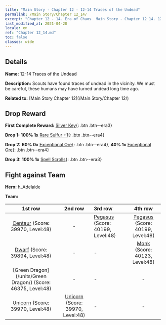 ```yaml
---
title: "Main Story - Chapter 12 - 12-14 Traces of the Undead"
permalink: /Main Story/Chapter 12_14/
excerpt: "Chapter 12 - 14. Era of Chaos  Main Story - Chapter 12_14. 12-14 Traces of the Undead"
last_modified_at: 2021-04-28
locale: en
ref: "Chapter 12_14.md"
toc: false
classes: wide
---
```


## Details

 **Name:** 12-14 Traces of the Undead

 **Description:** Scouts have found traces of undead in the vicinity. We must be careful, these humans may have turned undead long time ago.

 **Related to:** [Main Story Chapter 12](/Main Story/Chapter 12/)

## Drop Reward

 **First Complete Reward:** [Silver Key](/Items/con_693/){: .btn .btn--era3}

 **Drop 1:** **100% 1x** [Rare Sulfur +1](/Items/mat_43/){: .btn .btn--era4}

 **Drop 2:** **60% 0x** [Exceptional Ore](/Items/mat_33/){: .btn .btn--era4}, **40% 1x** [Exceptional Ore](/Items/mat_33/){: .btn .btn--era4}

 **Drop 3:** **100% 1x** [Spell Scrolls](/Items/con_694/){: .btn .btn--era3}


## Fight against Team
 **Hero:** h_Adelaide

 **Team:**


  | 1st row | 2nd row | 3rd row | 4th row |
  |:----:|:----:|:----|:----:|
  | [Centaur](/units/Centaur/) (Score: 39970, Level:48)  | - | [Pegasus](/units/Pegasus/) (Score: 40199, Level:48)  | [Pegasus](/units/Pegasus/) (Score: 40199, Level:48)  |
  | [Dwarf](/units/Dwarf/) (Score: 39894, Level:48)  | - | - | [Monk](/units/Monk/) (Score: 40123, Level:48)  |
  | [Green Dragon](/units/Green Dragon/) (Score: 46375, Level:48)  | - | - | - |
  | [Unicorn](/units/Unicorn/) (Score: 39970, Level:48)  | [Unicorn](/units/Unicorn/) (Score: 39970, Level:48)  | - | - |


